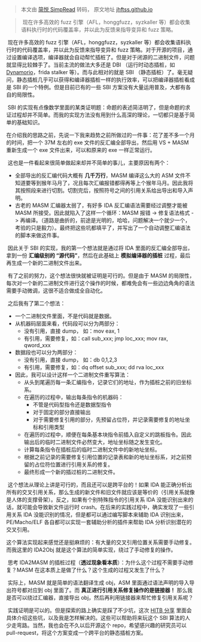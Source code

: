 > 本文由 [简悦 SimpRead](http://ksria.com/simpread/) 转码， 原文地址 [jhftss.github.io](https://jhftss.github.io/IDA2Obj-Static-Binary-Instrumentation/)

> ​ 现在许多高效的 fuzz 引擎（AFL，honggfuzz，syzkaller 等）都会收集语料执行时的代码覆盖率，并以此为反馈来指导变异和 fuzz 策略。

​ 现在许多高效的 fuzz 引擎（AFL，honggfuzz，syzkaller 等）都会收集语料执行时的代码覆盖率，并以此为反馈来指导变异和 fuzz 策略。对于开源的项目，通过设置编译选项，编译器就会自动帮忙插桩了。但是对于闭源的二进制文件，问题就显得比较棘手了。当前主流的做法大多还是 DBI （运行时动态插桩，如 [Dynamorio](https://jhftss.github.io/IDA2Obj-Static-Binary-Instrumentation/[dynamorio](https://github.com/DynamoRIO/dynamorio))，frida stalker 等）。而与此相对的就是 SBI （静态插桩）了。毫无疑问，静态插桩几乎可以获得和编译器插桩一样的执行效率，可以把编译器插桩看成是 SBI 的一个特例。但是目前已有的一些 SBI 方案没有大量运用普及，大都有各自的局限性。

​ SBI 的实现有点像数学里面的某类证明题：命题的表述简洁明了，但是命题的求证过程却并不简单。而我的实现方法没有用到什么高深的理论，一切都只是基于简单的基础知识。

​ 在介绍我的思路之前，先说一下我来趋势之前所做过的一件事：花了差不多一个月的时间，把一个 37M 左右的 exe 文件的反汇编全部导出，然后用 VS + MASM 重新生成一个 exe 文件出来，可以和原来的 exe 一样正常运行。

​ 这也是一件看起来很简单做起来却并不简单的事儿，主要原因有两个：

*   全部导出的反汇编代码大概有 **几千万行**，MASM 编译这么大的 ASM 文件不知道要等到猴年马月了，况且每次汇编报错都得再等上个猴年马月。因此我将其按照段来进行切割。切割完后，按照符号之间的引用关系给出导出和导入声明。
*   古老的 MASM 汇编器太弱了，有好多 IDA 反汇编语法需要经过调整才能被 MASM 所接受。因此就陷入了这样一个循环：MASM 报错 -> 修复语法格式 -> 再编译。（道路是曲折的，前途是光明的，哈哈，问题解决一个就少一个，考验的只是毅力）。最终把这些坑都填平了，并写出了一个自动调整汇编语法的脚本来做这件事。

​ 因此关于 SBI 的实现，我的第一个想法就是通过将 IDA 里面的反汇编全部导出，拿到一份 **汇编级别的 “源代码”**，然后在此基础上 **模拟编译器的插桩** 过程，最后再生成一个新的二进制文件出来。

​ 有了之前的努力，这个想法很快就被证明是可行的。但是由于 MASM 的局限性，每次对一个新的二进制文件进行这个操作的时候，都难免会有一些边边角角的语法需要手动微调，这很不适合做成全自动化。

​ 之后我有了第二个想法：

*   一个二进制文件里面，不是代码就是数据。
*   从机器码层面来看，代码段可以分为两部分：
    *   没有引用，直接 dump， 如：mov eax, 1
    *   有引用，需要修复，如：call sub_xxx; jmp loc_xxx; mov rax, qword_xxx
*   数据段也可以分为两部分：
    *   没有引用，直接 dump， 如：db 0,1,2,3
    *   有引用，需要修复，如：dq offset sub_xxx; dd rva loc_xxx
*   因此，我可以设计这样一个二进制文件重写算法：
    *   从头到尾遍历每一条汇编指令，记录它们的地址，作为插桩之前的旧坐标系。
    *   在遍历的过程中，输出每条指令的机器码：
        *   不管是代码型指令还是数据型指令
        *   对于固定的部分直接输出
        *   对于需要修复引用的部分，先预留占位符，并记录需要修复的地址坐标和引用类型
    *   在遍历的过程中，顺便在每条基本块指令前插入自定义的跳板指令。因此输出后的临时二进制文件必然变大，地址坐标随之发生变化。
    *   计算每条指令在插桩后的临时二进制文件中的新地址坐标。
    *   根据之前记录的需要修复引用位置的记录表和新的地址坐标系，对之前预留的占位符位置进行引用关系的修复。
    *   最终形成一个新的插过桩的二进制文件。

​ 这个想法从理论上讲是可行的，而且还可以是跨平台的！如果 IDA 能正确分析出所有的交叉引用关系，那么生成的新文件和旧文件就应该是等价的（引用关系就像是人体的支撑骨架）。反之，如果有个别特殊指令的引用关系 IDA 没能识别出来的话，就可能会导致新文件运行时 crash。在后来的实践过程中，确实发现了一些引用关系 IDA 没能识别的情况，但是都可以通过编写脚本来辅助 IDA 识别出来，PE/Macho/ELF 各自都可以实现一套辅助分析的插件来帮助 IDA 分析识别潜在的交叉引用。

​ 这个算法实现起来感觉还是挺麻烦的：有大量的交叉引用位置关系需要手动修复。而我这里的 IDA2Obj 就是这个算法的简单实现，绕过了手动修复的操作。

​ 思考 IDA2MASM 的插桩过程（**透过现象看本质**）：为什么这个过程不需要手动修复？MASM 在这本质上是做了什么？这个生成的过程又发生了什么？

​ 实际上，MASM 就是简单的语法翻译生成 obj，ASM 里面通过语法声明的导入导出符号都对应到 obj 里面了。而 **真正进行引用关系修复操作的是链接器！** 那么我是否可以绕过汇编器，直接导出 obj，然后再利用链接器来帮忙修复引用关系呢？

​ 实践证明是可以的。但是探索的路上确实是踩了不少坑，这次 [HITB 分享](https://conference.hitb.org/hitbsecconf2021sin/sessions/ida2obj-static-binary-instrumentation-on-steroids/) 里面会具体介绍这些坑，以及我是怎样解决的。这些可以帮助将来玩这个 SBI 算法的人少走弯路。当然，我也会在不久以后开源这个 repo，希望感兴趣的研究员可以 pull-request，将这个方案变成一个跨平台的静态插桩方案。
